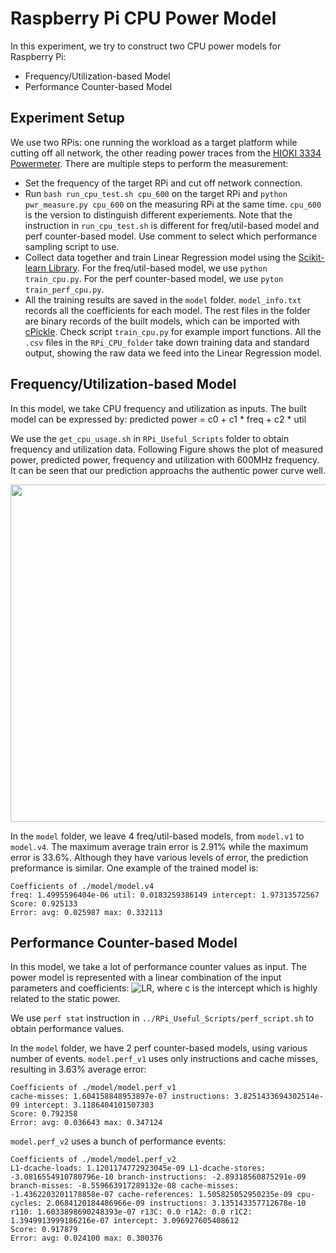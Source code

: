 # Raspberry Pi CPU Power Model
In this experiment, we try to construct two CPU power models for Raspberry Pi:
- Frequency/Utilization-based Model
- Performance Counter-based Model

## Experiment Setup
We use two RPis: one running the workload as a target platform while cutting off all network, the other reading power traces from the [HIOKI 3334 Powermeter](https://www.hioki.com/en/products/detail/?product_key=5812). There are multiple steps to perform the measurement:

- Set the frequency of the target RPi and cut off network connection.
- Run `bash run_cpu_test.sh cpu_600` on the target RPi and `python pwr_measure.py cpu_600` on the measuring RPi at the same time. `cpu_600` is the version to distinguish different experiements.
Note that the instruction in `run_cpu_test.sh` is different for freq/util-based model and perf counter-based model. Use comment to select which performance sampling script to use.
- Collect data together and train Linear Regression model using the [Scikit-learn Library](https://scikit-learn.org/stable/).
For the freq/util-based model, we use `python train_cpu.py`. For the perf counter-based model, we use `pyton train_perf_cpu.py`.
- All the training results are saved in the `model` folder. `model_info.txt` records all the coefficients for each model. The rest files in the folder are binary records of the built models, which can be imported with [cPickle](https://pymotw.com/2/pickle/). Check script `train_cpu.py` for example import functions. All the `.csv` files in the `RPi_CPU_folder` take down training data and standard output, showing the raw data we feed into the Linear Regression model.

## Frequency/Utilization-based Model
In this model, we take CPU frequency and utilization as inputs. The built model can be expressed by:
predicted power = c0 + c1 * freq + c2 * util

We use the `get_cpu_usage.sh` in `RPi_Useful_Scripts` folder to obtain frequency and utilization data. Following Figure shows the plot of measured power, predicted power, frequency and utilization with 600MHz frequency. It can be seen that our prediction approachs the authentic power curve well.
<div align=center><img width="800" height="540" src="https://github.com/Orienfish/IoTSim_Model/blob/master/RPi_CPU_model/600MHz_v4.png"/></div>

In the `model` folder, we leave 4 freq/util-based models, from `model.v1` to `model.v4`. The maximum average train error is 2.91% while the maximum error is 33.6%. Although they have various levels of error, the prediction preformance is similar. One example of the trained model is:

```
Coefficients of ./model/model.v4
freq: 1.4995596404e-06 util: 0.0183259386149 intercept: 1.97313572567
Score: 0.925133
Error: avg: 0.025987 max: 0.332113
```

## Performance Counter-based Model
In this model, we take a lot of performance counter values as input. The power model is represented with a linear combination of the input parameters and coefficients: ![LR](https://github.com/Orienfish/IoTSim_Model/blob/backup/LinearRegression.png), where c is the intercept which is highly related to the static power.

We use `perf stat` instruction in `../RPi_Useful_Scripts/perf_script.sh` to obtain performance values.

In the `model` folder, we have 2 perf counter-based models, using various number of events. `model.perf_v1` uses only instructions and cache misses, resulting in 3.63% average error:

```
Coefficients of ./model/model.perf_v1
cache-misses: 1.604158848953897e-07 instructions: 3.8251433694302514e-09 intercept: 3.1186404101507303
Score: 0.792358
Error: avg: 0.036643 max: 0.347124
```

`model.perf_v2` uses a bunch of performance events:

```
Coefficients of ./model/model.perf_v2
L1-dcache-loads: 1.1201174772923045e-09 L1-dcache-stores: -3.0816554910780796e-10 branch-instructions: -2.89318560875291e-09 branch-misses: -8.559663917289132e-08 cache-misses: -1.4362203201178858e-07 cache-references: 1.505825052950235e-09 cpu-cycles: 2.0684120184486966e-09 instructions: 3.135143357712678e-10 r110: 1.6033898690248393e-07 r13C: 0.0 r1A2: 0.0 r1C2: 1.3949913999186216e-07 intercept: 3.096927605408612
Score: 0.917879
Error: avg: 0.024100 max: 0.300376
```
